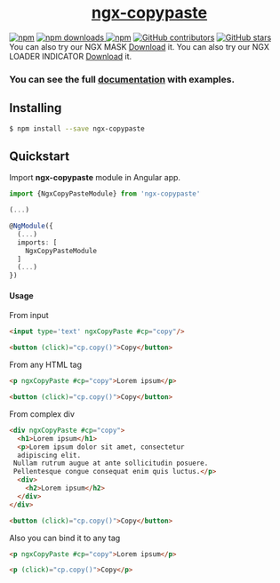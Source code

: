 <a href="https://jsdaddy.github.io/ngx-copypaste/">
  <h1 align="center">ngx-copypaste</h1>
</a>

[![npm](https://img.shields.io/npm/v/ngx-copypaste.svg)](https://www.npmjs.com/package/ngx-copypaste)
<a href="https://npmjs.org/ngx-copypaste">
  <img src="https://img.shields.io/npm/dt/ngx-copypaste.svg" alt="npm downloads" >
</a>
[![npm](https://img.shields.io/npm/dm/ngx-copypaste.svg)](https://www.npmjs.com/package/ngx-copypaste)
[![GitHub contributors](https://img.shields.io/github/contributors/JSDaddy/ngx-copypaste.svg?style=flat-square)](https://github.com/JSDaddy/ngx-copypaste)
[![GitHub stars](https://img.shields.io/github/stars/JSDaddy/ngx-copypaste.svg?label=GitHub%20Stars&style=flat-square)](https://github.com/JSDaddy/ngx-copypaste)
<br>
You can also try our NGX MASK [Download](https://www.npmjs.com/package/ngx-mask) it.
You can also try our NGX LOADER INDICATOR [Download](https://www.npmjs.com/package/ngx-loader-indicator) it.
### You can see the full [documentation](https://jsdaddy.github.io/ngx-mask-page/) with examples.
## Installing
```bash
$ npm install --save ngx-copypaste 
```

## Quickstart

Import **ngx-copypaste** module in Angular app.

```typescript
import {NgxCopyPasteModule} from 'ngx-copypaste'

(...)

@NgModule({
  (...)
  imports: [
    NgxCopyPasteModule
  ]
  (...)
})
```
#### Usage

From input

```html
<input type='text' ngxCopyPaste #cp="copy"/>

<button (click)="cp.copy()">Copy</button>
```

From any HTML tag

```html
<p ngxCopyPaste #cp="copy">Lorem ipsum</p>

<button (click)="cp.copy()">Copy</button>
```

From complex div

```html
<div ngxCopyPaste #cp="copy">
  <h1>Lorem ipsum</h1>
  <p>Lorem ipsum dolor sit amet, consectetur 
  adipiscing elit.
 Nullam rutrum augue at ante sollicitudin posuere.
 Pellentesque congue consequat enim quis luctus.</p>
  <div>
    <h2>Lorem ipsum</h2>
  </div>
</div>

<button (click)="cp.copy()">Copy</button>
```
Also you can bind it to any tag

```html
<p ngxCopyPaste #cp="copy">Lorem ipsum</p>

<p (click)="cp.copy()">Copy</p>
```
